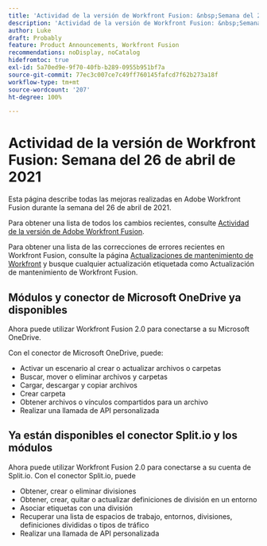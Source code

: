 ```yaml
---
title: 'Actividad de la versión de Workfront Fusion: &nbsp;Semana del 26 de abril de 2021'
description: 'Actividad de la versión de Workfront Fusion: &nbsp;Semana del 26 de abril de 2021'
author: Luke
draft: Probably
feature: Product Announcements, Workfront Fusion
recommendations: noDisplay, noCatalog
hidefromtoc: true
exl-id: 5a70ed9e-9f70-40fb-b289-0955b951bf7a
source-git-commit: 77ec3c007ce7c49ff760145fafcd7f62b273a18f
workflow-type: tm+mt
source-wordcount: '207'
ht-degree: 100%

---
```


# Actividad de la versión de Workfront Fusion: Semana del 26 de abril de 2021

Esta página describe todas las mejoras realizadas en Adobe Workfront Fusion durante la semana del 26 de abril de 2021.

Para obtener una lista de todos los cambios recientes, consulte [Actividad de la versión de Adobe Workfront Fusion](/help/workfront-fusion/fusion-product-releases/fusion-release-activity.md).

Para obtener una lista de las correcciones de errores recientes en Workfront Fusion, consulte la página [Actualizaciones de mantenimiento de Workfront](https://experienceleague.adobe.com/docs/workfront-known-issues/releases/current-updates.html?lang=es) y busque cualquier actualización etiquetada como Actualización de mantenimiento de Workfront Fusion.

## Módulos y conector de Microsoft OneDrive ya disponibles

Ahora puede utilizar Workfront Fusion 2.0 para conectarse a su Microsoft OneDrive.

Con el conector de Microsoft OneDrive, puede:

* Activar un escenario al crear o actualizar archivos o carpetas
* Buscar, mover o eliminar archivos y carpetas
* Cargar, descargar y copiar archivos
* Crear carpeta
* Obtener archivos o vínculos compartidos para un archivo
* Realizar una llamada de API personalizada


## Ya están disponibles el conector Split.io y los módulos

Ahora puede utilizar Workfront Fusion 2.0 para conectarse a su cuenta de Split.io. Con el conector Split.io, puede

* Obtener, crear o eliminar divisiones
* Obtener, crear, quitar o actualizar definiciones de división en un entorno
* Asociar etiquetas con una división
* Recuperar una lista de espacios de trabajo, entornos, divisiones, definiciones divididas o tipos de tráfico
* Realizar una llamada de API personalizada
